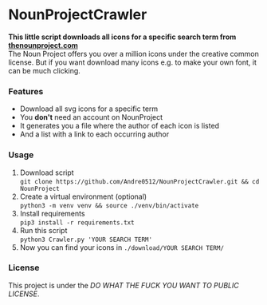 # NounProjectCrawler

**This little script downloads all icons for a specific search term from [thenounproject.com](https://thenounproject.com/)**  
The Noun Project offers you over a million icons under the creative common license. 
But if you want download many icons e.g. to make your own font, it can be much clicking. 

### Features
* Download all svg icons for a specific term
* You **don't** need an account on NounProject
* It generates you a file where the author of each icon is listed
* And a list with a link to each occurring author

### Usage
1. Download script  
`git clone https://github.com/Andre0512/NounProjectCrawler.git && cd NounProject`
2. Create a virtual environment (optional)  
`python3 -m venv venv && source ./venv/bin/activate`  
3. Install requirements  
`pip3 install -r requirements.txt`
4. Run this script  
`python3 Crawler.py 'YOUR SEARCH TERM'`
5. Now you can find your icons in `./download/YOUR SEARCH TERM/`

### License  
This project is under the _DO WHAT THE FUCK YOU WANT TO PUBLIC LICENSE_.